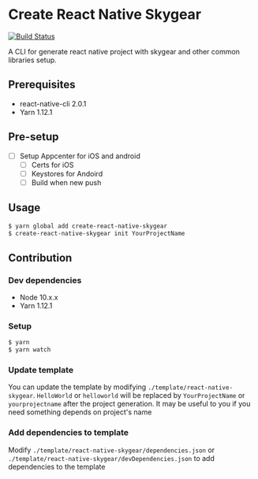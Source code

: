 # Create React Native Skygear

[![Build Status](https://travis-ci.com/oursky/create-react-native-skygear.svg?branch=master)](https://travis-ci.com/oursky/create-react-native-skygear)


A CLI for generate react native project with skygear and other common libraries setup.

## Prerequisites
* react-native-cli 2.0.1
* Yarn 1.12.1

## Pre-setup

- [ ] Setup Appcenter for iOS and android
    - [ ] Certs for iOS
    - [ ] Keystores for Andoird
    - [ ] Build when new push

## Usage
```sh
$ yarn global add create-react-native-skygear
$ create-react-native-skygear init YourProjectName
```

## Contribution
### Dev dependencies
* Node 10.x.x
* Yarn 1.12.1

### Setup
```sh
$ yarn
$ yarn watch
```

### Update template
You can update the template by modifying `./template/react-native-skygear`.
`HelloWorld` or `helloworld` will be replaced by `YourProjectName` or `yourprojectname` after the project generation. It may be useful to you if you need something depends on project's name

### Add dependencies to template
Modify `./template/react-native-skygear/dependencies.json` or `./template/react-native-skygear/devDependencies.json` to add dependencies to the template
